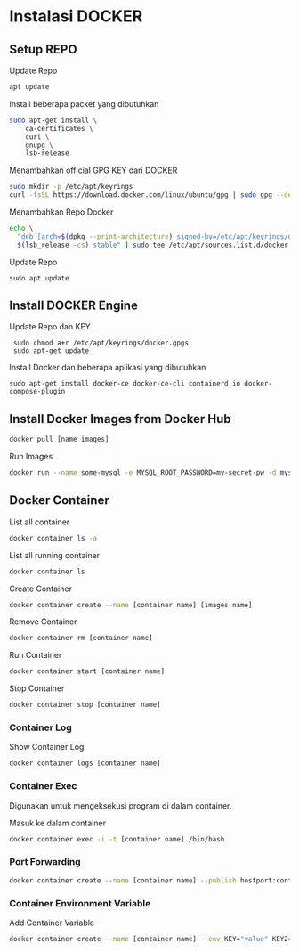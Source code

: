 # Instalasi DOCKER

## Setup REPO

Update Repo

```bash
apt update
```

Install beberapa packet yang dibutuhkan

```bash
sudo apt-get install \
    ca-certificates \
    curl \
    gnupg \
    lsb-release
```

Menambahkan official GPG KEY dari DOCKER

```bash
sudo mkdir -p /etc/apt/keyrings
curl -fsSL https://download.docker.com/linux/ubuntu/gpg | sudo gpg --dearmor -o /etc/apt/keyrings/docker.gpg
```

Menambahkan Repo Docker

```bash
echo \
  "deb [arch=$(dpkg --print-architecture) signed-by=/etc/apt/keyrings/docker.gpg] https://download.docker.com/linux/ubuntu \
  $(lsb_release -cs) stable" | sudo tee /etc/apt/sources.list.d/docker.list > /dev/null
```

Update Repo

```
sudo apt update
```

## Install DOCKER Engine

Update Repo dan KEY

```
 sudo chmod a+r /etc/apt/keyrings/docker.gpgs
 sudo apt-get update
```

Install Docker dan beberapa aplikasi yang dibutuhkan

```
sudo apt-get install docker-ce docker-ce-cli containerd.io docker-compose-plugin
```

## Install Docker Images from Docker Hub

```bash
docker pull [name images]
```

Run Images

```bash
docker run --name some-mysql -e MYSQL_ROOT_PASSWORD=my-secret-pw -d mysql:tag

```

## Docker Container

List all container

```bash
docker container ls -a
```

List all running container

```bash
docker container ls
```

Create Container

```bash
docker container create --name [container name] [images name]
```

Remove Container

```bash
docker container rm [container name]
```

Run Container

```bash
docker container start [container name]
```

Stop Container

```bash
docker container stop [container name]
```

### Container Log

Show Container Log

```bash
docker container logs [container name]
```

### Container Exec

Digunakan untuk mengeksekusi program di dalam container.

Masuk ke dalam container

```bash
docker container exec -i -t [container name] /bin/bash
```

### Port Forwarding

```bash
docker container create --name [container name] --publish hostport:containerport [container name]
```

### Container Environment Variable

Add Container Variable

```bash
docker container create --name [container name] --env KEY="value" KEY2="value" [container name]
```

